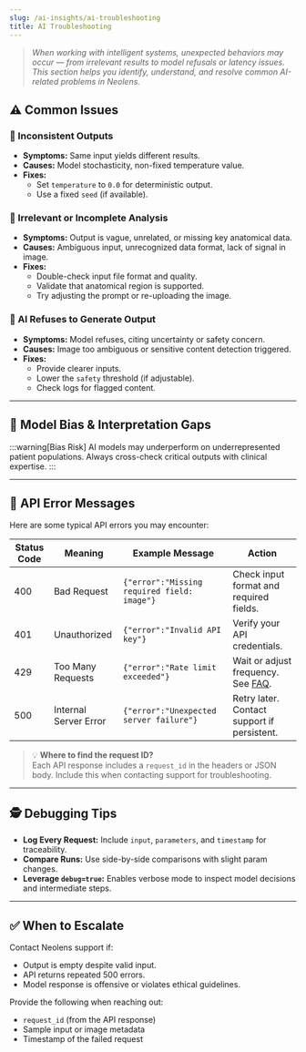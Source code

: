 ```yaml
---
slug: /ai-insights/ai-troubleshooting
title: AI Troubleshooting
---
```


> _When working with intelligent systems, unexpected behaviors may occur — from irrelevant results to model refusals or latency issues. This section helps you identify, understand, and resolve common AI-related problems in Neolens._

## ⚠️ Common Issues

### 🔄 Inconsistent Outputs

- **Symptoms:** Same input yields different results.
- **Causes:** Model stochasticity, non-fixed temperature value.
- **Fixes:**  
  - Set `temperature` to `0.0` for deterministic output.  
  - Use a fixed `seed` (if available).

### 🙈 Irrelevant or Incomplete Analysis

- **Symptoms:** Output is vague, unrelated, or missing key anatomical data.
- **Causes:** Ambiguous input, unrecognized data format, lack of signal in image.
- **Fixes:**  
  - Double-check input file format and quality.  
  - Validate that anatomical region is supported.  
  - Try adjusting the prompt or re-uploading the image.

### 🛑 AI Refuses to Generate Output

- **Symptoms:** Model refuses, citing uncertainty or safety concern.
- **Causes:** Image too ambiguous or sensitive content detection triggered.
- **Fixes:**  
  - Provide clearer inputs.  
  - Lower the `safety` threshold (if adjustable).  
  - Check logs for flagged content.

---

## 🧠 Model Bias & Interpretation Gaps

:::warning[Bias Risk]
AI models may underperform on underrepresented patient populations. Always cross-check critical outputs with clinical expertise.
:::

---

## 🧾 API Error Messages

Here are some typical API errors you may encounter:

| Status Code | Meaning                        | Example Message                              | Action                                                                                  |
|-------------|--------------------------------|----------------------------------------------|-----------------------------------------------------------------------------------------|
| 400         | Bad Request                    | `{"error":"Missing required field: image"}`  | Check input format and required fields.                                                 |
| 401         | Unauthorized                   | `{"error":"Invalid API key"}`                | Verify your API credentials.                                                            |
| 429         | Too Many Requests              | `{"error":"Rate limit exceeded"}`            | Wait or adjust frequency. See [FAQ](../faq.md#what-happens-if-i-exceed-the-rate-limit). |
| 500         | Internal Server Error          | `{"error":"Unexpected server failure"}`      | Retry later. Contact support if persistent.                                             |

> 💡 **Where to find the request ID?**  
> Each API response includes a `request_id` in the headers or JSON body. Include this when contacting support for troubleshooting.

---

## 🕵️ Debugging Tips

- **Log Every Request:** Include `input`, `parameters`, and `timestamp` for traceability.
- **Compare Runs:** Use side-by-side comparisons with slight param changes.
- **Leverage `debug=true`:** Enables verbose mode to inspect model decisions and intermediate steps.

---

## ✅ When to Escalate

Contact Neolens support if:

- Output is empty despite valid input.
- API returns repeated 500 errors.
- Model response is offensive or violates ethical guidelines.

Provide the following when reaching out:

- `request_id` (from the API response)
- Sample input or image metadata
- Timestamp of the failed request
